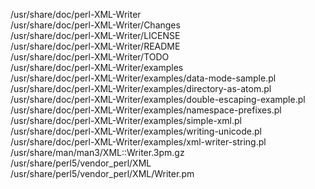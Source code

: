 /usr/share/doc/perl-XML-Writer  
/usr/share/doc/perl-XML-Writer/Changes  
/usr/share/doc/perl-XML-Writer/LICENSE  
/usr/share/doc/perl-XML-Writer/README  
/usr/share/doc/perl-XML-Writer/TODO  
/usr/share/doc/perl-XML-Writer/examples  
/usr/share/doc/perl-XML-Writer/examples/data-mode-sample.pl  
/usr/share/doc/perl-XML-Writer/examples/directory-as-atom.pl  
/usr/share/doc/perl-XML-Writer/examples/double-escaping-example.pl  
/usr/share/doc/perl-XML-Writer/examples/namespace-prefixes.pl  
/usr/share/doc/perl-XML-Writer/examples/simple-xml.pl  
/usr/share/doc/perl-XML-Writer/examples/writing-unicode.pl  
/usr/share/doc/perl-XML-Writer/examples/xml-writer-string.pl  
/usr/share/man/man3/XML::Writer.3pm.gz  
/usr/share/perl5/vendor\_perl/XML  
/usr/share/perl5/vendor\_perl/XML/Writer.pm  
